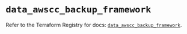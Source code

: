# `data_awscc_backup_framework`

Refer to the Terraform Registry for docs: [`data_awscc_backup_framework`](https://registry.terraform.io/providers/hashicorp/awscc/0.70.0/docs/data-sources/backup_framework).
